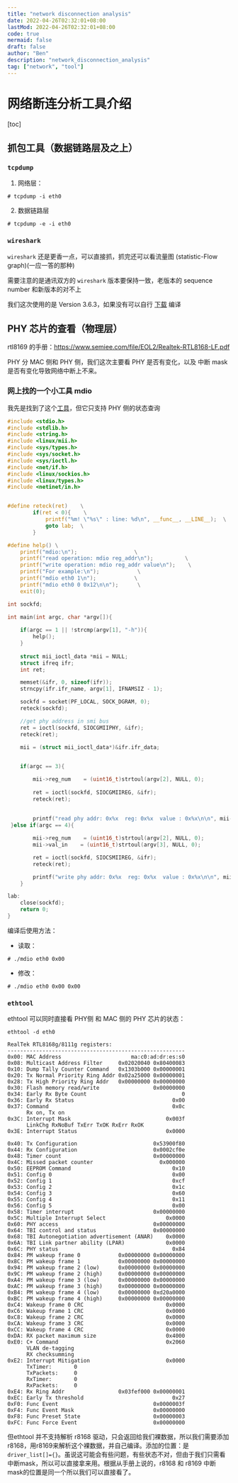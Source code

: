 ```yaml
---
title: "network disconnection analysis"
date: 2022-04-26T02:32:01+08:00
lastMod: 2022-04-26T02:32:01+08:00
code: true
mermaid: false
draft: false
author: "Ben"
description: "network_disconnection_analysis"
tag: ["network", "tool"]
---
```


# 网络断连分析工具介绍

[toc]

## 抓包工具（数据链路层及之上）

### `tcpdump`
1. 网络层：

```console
# tcpdump -i eth0
```

2. 数据链路层

```console
# tcpdump -e -i eth0
```

### `wireshark`

`wireshark` 还是更香一点，可以直接抓，抓完还可以看流量图 (statistic-Flow graph)(一应一答的那种)

需要注意的是通讯双方的 `wireshark` 版本要保持一致，老版本的 sequence number 和新版本的对不上

我们这次使用的是 Version 3.6.3，如果没有可以自行 [下载](https://1.as.dl.wireshark.org/src/wireshark-3.6.3.tar.xz) 编译

## PHY 芯片的查看（物理层）

rtl8169 的手册：<https://www.semiee.com/file/EOL2/Realtek-RTL8168-LF.pdf>

PHY 分 MAC 侧和 PHY 侧，我们这次主要看 PHY 是否有变化，以及 中断 mask 是否有变化导致网络中断上不来。

### 网上找的一个小工具 mdio

我先是找到了这个[工具](https://blog.csdn.net/qq_40083589/article/details/102495601)，但它只支持 PHY 侧的状态查询

```c
#include <stdio.h>
#include <stdlib.h>
#include <string.h>
#include <linux/mii.h>
#include <sys/types.h>
#include <sys/socket.h>
#include <sys/ioctl.h>
#include <net/if.h>
#include <linux/sockios.h>
#include <linux/types.h>
#include <netinet/in.h>


#define reteck(ret)    \
        if(ret < 0){    \
            printf("%m! \"%s\" : line: %d\n", __func__, __LINE__);  \
            goto lab;  \
        }

#define help() \
    printf("mdio:\n");                  \
    printf("read operation: mdio reg_addr\n");          \
    printf("write operation: mdio reg_addr value\n");    \
    printf("For example:\n");            \
    printf("mdio eth0 1\n");            \
    printf("mdio eth0 0 0x12\n\n");      \
    exit(0);

int sockfd;

int main(int argc, char *argv[]){
        
    if(argc == 1 || !strcmp(argv[1], "-h")){
        help();
    }
    
    struct mii_ioctl_data *mii = NULL;
    struct ifreq ifr;
    int ret;

    memset(&ifr, 0, sizeof(ifr));
    strncpy(ifr.ifr_name, argv[1], IFNAMSIZ - 1);

    sockfd = socket(PF_LOCAL, SOCK_DGRAM, 0);
    reteck(sockfd);

    //get phy address in smi bus
    ret = ioctl(sockfd, SIOCGMIIPHY, &ifr);
    reteck(ret);

    mii = (struct mii_ioctl_data*)&ifr.ifr_data;
	

    if(argc == 3){

        mii->reg_num    = (uint16_t)strtoul(argv[2], NULL, 0);
        
        ret = ioctl(sockfd, SIOCGMIIREG, &ifr);
        reteck(ret);
		
    
        printf("read phy addr: 0x%x  reg: 0x%x  value : 0x%x\n\n", mii->phy_id, mii->reg_num, mii->val_out);
 }else if(argc == 4){

        mii->reg_num    = (uint16_t)strtoul(argv[2], NULL, 0);
        mii->val_in    = (uint16_t)strtoul(argv[3], NULL, 0);

        ret = ioctl(sockfd, SIOCSMIIREG, &ifr);
        reteck(ret);

        printf("write phy addr: 0x%x  reg: 0x%x  value : 0x%x\n\n", mii->phy_id, mii->reg_num, mii->val_in);
    }

lab:
    close(sockfd);
    return 0;
}
```

编译后使用方法：

* 读取：

```console
# ./mdio eth0 0x00
```

* 修改：

```console
# ./mdio eth0 0x00 0x00
```

### `ethtool`

ethtool 可以同时直接看 PHY侧 和 MAC 侧的 PHY 芯片的状态：

```console
ethtool -d eth0
```

```output
RealTek RTL8168g/8111g registers:
--------------------------------------------------------
0x00: MAC Address                      ma:c0:ad:dr:es:s0
0x08: Multicast Address Filter     0x02020040 0x80400083
0x10: Dump Tally Counter Command   0x1303b000 0x00000001
0x20: Tx Normal Priority Ring Addr 0x02a25000 0x00000001
0x28: Tx High Priority Ring Addr   0x00000000 0x00000000
0x30: Flash memory read/write                 0x00000000
0x34: Early Rx Byte Count                              0
0x36: Early Rx Status                               0x00
0x37: Command                                       0x0c
      Rx on, Tx on
0x3C: Interrupt Mask                              0x003f
      LinkChg RxNoBuf TxErr TxOK RxErr RxOK
0x3E: Interrupt Status                            0x0000

0x40: Tx Configuration                        0x53900f80
0x44: Rx Configuration                        0x0002cf0e
0x48: Timer count                             0x00000000
0x4C: Missed packet counter                     0x000000
0x50: EEPROM Command                                0x10
0x51: Config 0                                      0x00
0x52: Config 1                                      0xcf
0x53: Config 2                                      0x1c
0x54: Config 3                                      0x60
0x55: Config 4                                      0x11
0x56: Config 5                                      0x00
0x58: Timer interrupt                         0x00000000
0x5C: Multiple Interrupt Select                   0x0000
0x60: PHY access                              0x00000000
0x64: TBI control and status                  0x00000000
0x68: TBI Autonegotiation advertisement (ANAR)    0x0000
0x6A: TBI Link partner ability (LPAR)             0x0000
0x6C: PHY status                                    0x84
0x84: PM wakeup frame 0            0x00000000 0x00000000
0x8C: PM wakeup frame 1            0x00000000 0x00000000
0x94: PM wakeup frame 2 (low)      0x00000000 0x00000000
0x9C: PM wakeup frame 2 (high)     0x00000000 0x00000000
0xA4: PM wakeup frame 3 (low)      0x00000000 0x00000000
0xAC: PM wakeup frame 3 (high)     0x00000000 0x00000000
0xB4: PM wakeup frame 4 (low)      0x00000000 0xd20a0000
0xBC: PM wakeup frame 4 (high)     0x00000000 0x00000000
0xC4: Wakeup frame 0 CRC                          0x0000
0xC6: Wakeup frame 1 CRC                          0x0000
0xC8: Wakeup frame 2 CRC                          0x0000
0xCA: Wakeup frame 3 CRC                          0x0000
0xCC: Wakeup frame 4 CRC                          0x0000
0xDA: RX packet maximum size                      0x4000
0xE0: C+ Command                                  0x2060
      VLAN de-tagging
      RX checksumming
0xE2: Interrupt Mitigation                        0x0000
      TxTimer:       0
      TxPackets:     0
      RxTimer:       0
      RxPackets:     0
0xE4: Rx Ring Addr                 0x03fef000 0x00000001
0xEC: Early Tx threshold                            0x27
0xF0: Func Event                              0x0000003f
0xF4: Func Event Mask                         0x00000000
0xF8: Func Preset State                       0x00000003
0xFC: Func Force Event                        0x00000000
```

但ethtool 并不支持解析 r8168 驱动，只会返回给我们裸数据，所以我们需要添加r8168，用r8169来解析这个裸数据，并自己编译。添加的位置：是 `driver_list[]={}`。虽说这可能会有些问题，有些状态不对，但由于我们只需看中断mask，所以可以直接拿来用。根据从手册上说的，r8168 和 r8169 中断mask的位置是同一个所以我们可以直接看了。


